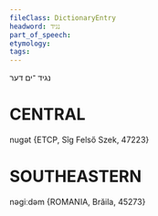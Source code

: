 ```yaml
---
fileClass: DictionaryEntry
headword: נגיד
part_of_speech: 
etymology: 
tags: 
---
```

נגיד
־ים
דער

CENTRAL
========

nugət {ETCP, Sîg Felső Szek, 47223}

SOUTHEASTERN
==============

nəgiːdəm {ROMANIA, Brăila, 45273}
